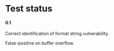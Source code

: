 Test status
===========

#### 0.1

Correct identification of format string vulnerability.


False-positive on buffer overflow.
